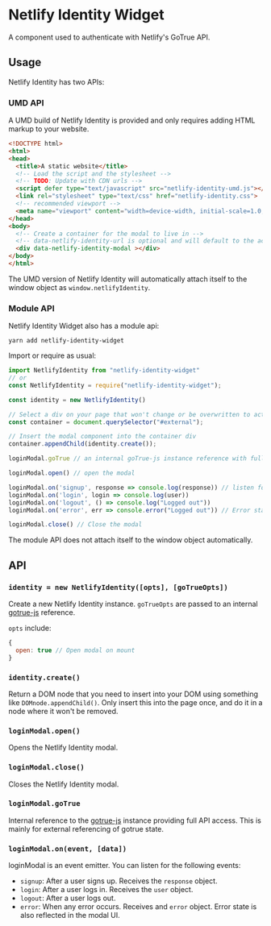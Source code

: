 # Netlify Identity Widget

A component used to authenticate with Netlify's GoTrue API.

## Usage

Netlify Identity has two APIs:

### UMD API

A UMD build of Netlify Identity is provided and only requires adding HTML markup to your website.

```html
<!DOCTYPE html>
<html>
<head>
  <title>A static website</title>
  <!-- Load the script and the stylesheet -->
  <!-- TODO: Update with CDN urls -->
  <script defer type="text/javascript" src="netlify-identity-umd.js"></script>
  <link rel="stylesheet" type="text/css" href="netlify-identity.css">
  <!-- recommended viewport -->
  <meta name="viewport" content="width=device-width, initial-scale=1.0, maximum-scale=1">
</head>
<body>
  <!-- Create a container for the modal to live in -->
  <!-- data-netlify-identity-url is optional and will default to the active domain-->
  <div data-netlify-identity-modal ></div>
</body>
</html>
```

The UMD version of Netlify Identity will automatically attach itself to the window object as `window.netlifyIdentity`.

### Module API

Netlify Identity Widget also has a module api:

```
yarn add netlify-identity-widget
```

Import or require as usual:

```js
import NetlifyIdentity from "netlify-identity-widget"
// or
const NetlifyIdentity = require("netlify-identity-widget");

const identity = new NetlifyIdentity()

// Select a div on your page that won't change or be overwritten to act as a container
const container = document.querySelector("#external");

// Insert the modal component into the container div
container.appendChild(identity.create());

loginModal.goTrue // an internal goTrue-js instance reference with full API access

loginModal.open() // open the modal

loginModal.on('signup', response => console.log(response)) // listen for important events to read from the goTrue state
loginModal.on('login', login => console.log(user))
loginModal.on('logout', () => console.log("Logged out"))
loginModal.on('error', err => console.error("Logged out")) // Error state will be displayed in modal as well

loginModal.close() // Close the modal
```

The module API does not attach itself to the window object automatically.

## API

### `identity = new NetlifyIdentity([opts], [goTrueOpts])`
Create a new Netlify Identity instance. `goTrueOpts` are passed to an internal [gotrue-js][gt] reference.

`opts` include:

```js
{
  open: true // Open modal on mount
}
```

### `identity.create()`
Return a DOM node that you need to insert into your DOM using something like `DOMnode.appendChild()`.  Only insert this into the page once, and do it in a node where it won't be removed.

### `loginModal.open()`
Opens the Netlify Identity modal.  

### `loginModal.close()`
Closes the Netlify Identity modal.

### `loginModal.goTrue`
Internal reference to the [gotrue-js][gt] instance providing full API access.  This is mainly for external referencing of gotrue state.

### `loginModal.on(event, [data])`

loginModal is an event emitter.  You can listen for the following events:

- `signup`: After a user signs up.  Receives the `response` object.
- `login`: After a user logs in.  Receives the `user` object.
- `logout`: After a user logs out.
- `error`: When any error occurs.  Receives and `error` object.  Error state is also reflected in the modal UI.

[gt]: https://github.com/netlify/gotrue-js
